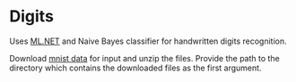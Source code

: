 Digits
=======

Uses [ML.NET](https://dotnet.microsoft.com/apps/machinelearning-ai/ml-dotnet) and Naive Bayes classifier for handwritten digits recognition.

Download [mnist data](http://yann.lecun.com/exdb/mnist/) for input and unzip the files. Provide the path to the directory which contains the downloaded files as the first argument.
